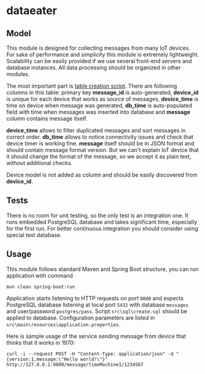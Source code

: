 # dataeater

## Model 
This module is designed for collecting messages from many IoT devices. For sake of performance and simplicity this module 
is extremely lightweight. Scalability can be easily provided if we use several front-end servers and database instances. 
All data processing should be organized in other modules. 

The most important part is [table creation script](src/sql/create.sql). There are following columns in this table: 
primary key **message_id** is auto-generated, **device_id** is unique for each device that works as source of messages,
**device_time** is time on device when message was generated, **db_time** is auto-populated field with time 
when messages was inserted into database and **message** column contains message itself.

**device_time** allows to filter duplicated messages and sort messages in correct order. **db_time** allows to notice 
connectivity issues and check that device timer is working fine. **message** itself should be in JSON format and should 
contain message format version. But we can't explain IoT device that it should change the format of the message, so we 
accept it as plain text, without additional checks.

Device model is not added as column and should be easily discovered from **device_id**.

## Tests

There is no room for unit testing, so the only test is an integration one. It runs embedded PostgreSQL database 
and takes significant time, especially for the first run. For better continuous integration you should consider using 
special test database. 

## Usage

This module follows standard Maven and Spring Boot structure, you can run application with command

`mvn clean spring-boot:run`

Application starts listening to HTTP requests on port `8080` and expects PostgreSQL database listening 
at local port `5432` with database `messages` and user/password `postgres/pass`. Script `src\sql\create.sql` 
should be applied to database. Configuration parameters are listed in `src\main\resources\application.properties`.

Here is sample usage of the service sending message from device that thinks that it works in 1970:

`curl -i --request POST -H "Content-Type: application/json" -d "{version:1,message:\"Hello world!\"}" http://127.0.0.1:8080/message/timeMachine1/1234567`
